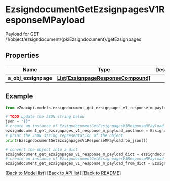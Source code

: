 # EzsigndocumentGetEzsignpagesV1ResponseMPayload

Payload for GET /1/object/ezsigndocument/{pkiEzsigndocument}/getEzsignpages

## Properties

Name | Type | Description | Notes
------------ | ------------- | ------------- | -------------
**a_obj_ezsignpage** | [**List[EzsignpageResponseCompound]**](EzsignpageResponseCompound.md) |  | 

## Example

```python
from eZmaxApi.models.ezsigndocument_get_ezsignpages_v1_response_m_payload import EzsigndocumentGetEzsignpagesV1ResponseMPayload

# TODO update the JSON string below
json = "{}"
# create an instance of EzsigndocumentGetEzsignpagesV1ResponseMPayload from a JSON string
ezsigndocument_get_ezsignpages_v1_response_m_payload_instance = EzsigndocumentGetEzsignpagesV1ResponseMPayload.from_json(json)
# print the JSON string representation of the object
print(EzsigndocumentGetEzsignpagesV1ResponseMPayload.to_json())

# convert the object into a dict
ezsigndocument_get_ezsignpages_v1_response_m_payload_dict = ezsigndocument_get_ezsignpages_v1_response_m_payload_instance.to_dict()
# create an instance of EzsigndocumentGetEzsignpagesV1ResponseMPayload from a dict
ezsigndocument_get_ezsignpages_v1_response_m_payload_from_dict = EzsigndocumentGetEzsignpagesV1ResponseMPayload.from_dict(ezsigndocument_get_ezsignpages_v1_response_m_payload_dict)
```
[[Back to Model list]](../README.md#documentation-for-models) [[Back to API list]](../README.md#documentation-for-api-endpoints) [[Back to README]](../README.md)


